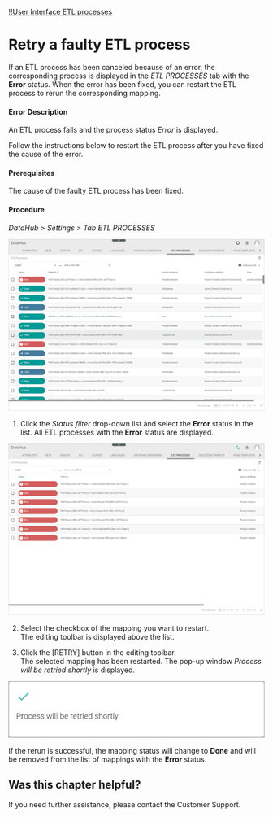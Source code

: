 [!!User Interface ETL processes](../UserInterface/02h_ETLProcesses.md)

# Retry a faulty ETL process

If an ETL process has been canceled because of an error, the corresponding process is displayed in the *ETL PROCESSES* tab with the **Error** status. When the error has been fixed, you can restart the ETL process to rerun the corresponding mapping.

#### Error Description

An ETL process fails and the process status *Error* is displayed.

Follow the instructions below to restart the ETL process after you have fixed the cause of the error.

#### Prerequisites

The cause of the faulty ETL process has been fixed.

#### Procedure

*DataHub > Settings > Tab ETL PROCESSES*

![ETL processes](../../Assets/Screenshots/DataHub/Settings/ETLProcesses/ETLProcesses.png "[ETL processes]")

1. Click the *Status filter* drop-down list and select the **Error** status in the list.
  All ETL processes with the **Error** status are displayed.

  ![Error processes](../../Assets/Screenshots/DataHub/Settings/ETLProcesses/Error.png "[Error processes]")

2. Select the checkbox of the mapping you want to restart.   
  The editing toolbar is displayed above the list.

3. Click the [RETRY] button in the editing toolbar.   
  The selected mapping has been restarted. The pop-up window *Process will be retried shortly* is displayed.

  ![Process retried](../../Assets/Screenshots/DataHub/Settings/ETLProcesses/ProcessRetried.png "[Process retried]")

  If the rerun is successful, the mapping status will change to **Done** and will be removed from the list of mappings with the **Error** status.



## Was this chapter helpful?

If you need further assistance, please contact the Customer Support.
